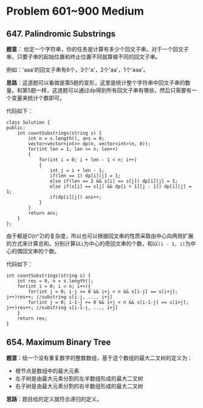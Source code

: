 # Problem 601~900 Medium

## 647. Palindromic Substrings

**题意**： 给定一个字符串，你的任务是计算有多少个回文子串。对于一个回文子串，只要子串的起始位置和终止位置不同就算做不同的回文子串。

例如：'aaa'的回文子串有6个，3个'a'，2个'aa'，1个'aaa'。

**思路**：这道题可以看做是第5题的变形，这里是统计整个字符串中回文子串的数量。和第5题一样，这道题可以通过dp得到所有回文子串有哪些，然后只需要有一个变量来统计个数即可。

代码如下：

    class Solution {
    public:
        int countSubstrings(string s) {
            int n = s.length(), ans = 0;
            vector<vector<int>> dp(n, vector<int>(n, 0));
            for(int len = 1; len <= n; len++)
            {
                for(int i = 0; i + len - 1 < n; i++)
                {
                    int j = i + len - 1;
                    if(len == 1) dp[i][j] = 1;
                    else if(len == 2 && s[i] == s[j]) dp[i][j] = 1;
                    else if(s[i] == s[j] && dp[i + 1][j - 1]) dp[i][j] = 1;
                    if(dp[i][j]) ans++;
                }
            }
            return ans;
        }
    };

由于都是O(n^2)的复杂度，所以也可以根据回文串的性质采取由中心向两侧扩展的方式来计算总和。分别计算以`i`为中心的奇回文串的个数，和以`(i - 1, i)`为中心的偶回文串的个数。

代码如下：

    int countSubstrings(string s) {
        int res = 0, n = s.length();
        for(int i = 0; i < n; i++){
            for(int j = 0; i-j >= 0 && i+j < n && s[i-j] == s[i+j]; j++)res++; //substring s[i-j, ..., i+j]
            for(int j = 0; i-1-j >= 0 && i+j < n && s[i-1-j] == s[i+j]; j++)res++; //substring s[i-1-j, ..., i+j]
        }
        return res;
    }

## 654. Maximum Binary Tree

**题意**：给一个没有重复数字的整数数组，基于这个数组的最大二叉树的定义为：

- 根节点是数组中的最大元素
- 左子树是由最大元素分割的左半数组形成的最大二叉树
- 右子树是由最大元素分割的右半数组形成的最大二叉树

**思路**：题目给的定义就符合递归的定义。
